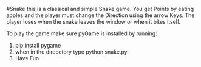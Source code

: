 #Snake 
this is a classical and simple Snake game. You get Points by eating 
apples and the player must change the Direction using the arrow Keys.
The player loses when the snake leaves the window or when it bites
itself.

To play the game make sure pyGame is installed by running:
1. pip install pygame
2. when in the direcetory type python snake.py
3. Have Fun